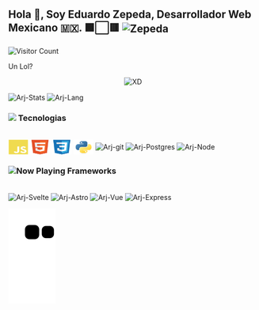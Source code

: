 ## Hola 👋, Soy Eduardo Zepeda, Desarrollador Web Mexicano 🇲🇽. 🟩⬜🟥 <img align="center" alt="Zepeda"  src="https://img.shields.io/github/followers/CesarZepeda23.svg?style=social&label=Follow&maxAge=2592000m">

![Visitor Count](https://profile-counter.glitch.me/CesarZepeda23/count.svg)

Un Lol?

<p align="center">
<img src="https://readme-typing-svg.herokuapp.com?font=monospace&color=00ffd2&size=25&center=true&vCenter=true&lines=Desarrollador+Front+-+End+💻;🎮+Casual+Gamer"alt="XD">
</p>

<div >
<img align="center" alt="Arj-Stats" height="180em" src="https://github-readme-stats.vercel.app/api?username=CesarZepeda23&show_icons=true&theme=dark">
<img align="center" alt="Arj-Lang" height="180em"src="https://github-readme-stats.vercel.app/api/top-langs/?username=CesarZepeda23&layout=compact&show_icons=true&theme=dark">

</div>

### <img src="https://media.giphy.com/media/VgCDAzcKvsR6OM0uWg/giphy.gif" width="50"> Tecnologias
<div style="display: inline_block"><br>
  <img align="center" alt="Arj-Js" height="30" width="40" src="https://raw.githubusercontent.com/devicons/devicon/master/icons/javascript/javascript-plain.svg">
  <img align="center" alt="Arj-HTML" height="30" width="40" src="https://raw.githubusercontent.com/devicons/devicon/master/icons/html5/html5-original.svg">
  <img align="center" alt="Arj-CSS" height="30" width="40" src="https://raw.githubusercontent.com/devicons/devicon/master/icons/css3/css3-original.svg">
  <img align="center" alt="Arj-Python" height="30" width="40" src="https://raw.githubusercontent.com/devicons/devicon/master/icons/python/python-original.svg">
  <img align="center" alt="Arj-git" height="30" width="40" src="https://cdn.jsdelivr.net/gh/devicons/devicon/icons/git/git-original.svg" />
  <img align="center" alt="Arj-Postgres" height="30" width="40" src="https://cdn.jsdelivr.net/gh/devicons/devicon/icons/postgresql/postgresql-original.svg" />
  <img align="center" alt="Arj-Node" height="30" width="40" src="https://cdn.jsdelivr.net/gh/devicons/devicon/icons/nodejs/nodejs-original.svg" />
</div>


### <img src="https://github.com/mayankchaudhary26/Cool-Readme-ideas/raw/master/data/octocat/daftpunktocat-thomas.gif" height=50 alt="Now Playing"> Frameworks

<div style="display: inline_block"><br>
<img align="center" alt="Arj-Svelte" src="https://img.shields.io/badge/Svelte-4A4A55?style=for-the-badge&logo=svelte&logoColor=FF3E00" />
<img align="center" alt="Arj-Astro" src="https://img.shields.io/badge/Astro-FF5D01?logo=astro&logoColor=fff&style=for-the-badge" />
<img align="center" alt="Arj-Vue" src="https://img.shields.io/badge/Vue.js-35495E?style=for-the-badge&logo=vue.js&logoColor=4FC08D" />
<img align="center" alt="Arj-Express" src="https://img.shields.io/badge/Express.js-404D59?style=for-the-badge" />

</div>


![Snake animation](https://github.com/rafaballerini/rafaballerini/blob/output/github-contribution-grid-snake.svg)
